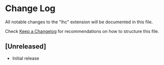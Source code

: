 # Change Log

All notable changes to the "lhc" extension will be documented in this file.

Check [Keep a Changelog](http://keepachangelog.com/) for recommendations on how to structure this file.

## [Unreleased]

- Initial release